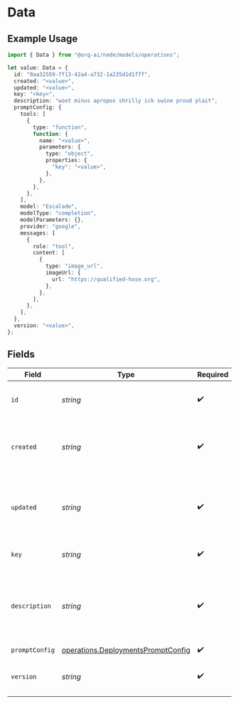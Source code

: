 # Data

## Example Usage

```typescript
import { Data } from "@orq-ai/node/models/operations";

let value: Data = {
  id: "0aa32559-7f13-42a4-a732-1a235d1d1f7f",
  created: "<value>",
  updated: "<value>",
  key: "<key>",
  description: "woot minus apropos shrilly ick swine proud plait",
  promptConfig: {
    tools: [
      {
        type: "function",
        function: {
          name: "<value>",
          parameters: {
            type: "object",
            properties: {
              "key": "<value>",
            },
          },
        },
      },
    ],
    model: "Escalade",
    modelType: "completion",
    modelParameters: {},
    provider: "google",
    messages: [
      {
        role: "tool",
        content: [
          {
            type: "image_url",
            imageUrl: {
              url: "https://qualified-hose.org",
            },
          },
        ],
      },
    ],
  },
  version: "<value>",
};
```

## Fields

| Field                                                                                    | Type                                                                                     | Required                                                                                 | Description                                                                              |
| ---------------------------------------------------------------------------------------- | ---------------------------------------------------------------------------------------- | ---------------------------------------------------------------------------------------- | ---------------------------------------------------------------------------------------- |
| `id`                                                                                     | *string*                                                                                 | :heavy_check_mark:                                                                       | Unique identifier for the object.                                                        |
| `created`                                                                                | *string*                                                                                 | :heavy_check_mark:                                                                       | Date in ISO 8601 format at which the object was created.                                 |
| `updated`                                                                                | *string*                                                                                 | :heavy_check_mark:                                                                       | Date in ISO 8601 format at which the object was last updated.                            |
| `key`                                                                                    | *string*                                                                                 | :heavy_check_mark:                                                                       | The deployment unique key                                                                |
| `description`                                                                            | *string*                                                                                 | :heavy_check_mark:                                                                       | An arbitrary string attached to the object. Often useful for displaying to users.        |
| `promptConfig`                                                                           | [operations.DeploymentsPromptConfig](../../models/operations/deploymentspromptconfig.md) | :heavy_check_mark:                                                                       | N/A                                                                                      |
| `version`                                                                                | *string*                                                                                 | :heavy_check_mark:                                                                       | THe version of the deployment                                                            |